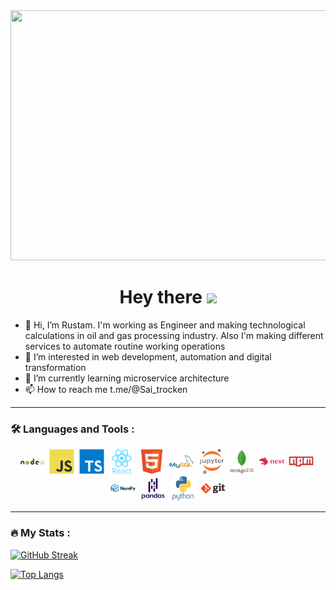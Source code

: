 <div id="header" align="center">
  <div align="center">
    <img src="https://media4.giphy.com/media/k0ijJhqrUP4T2EvmJ1/giphy.gif?cid=ecf05e47xuy4uc7yj73wubxefeutv6tw84rwvys4sftrakq5&rid=giphy.gif&ct=g" width="600" height="400"/>
  </div>
  <h1>
    Hey there
    <img src="https://media.giphy.com/media/hvRJCLFzcasrR4ia7z/giphy.gif" width="30px"/>
  </h1>
</div>

- 👋 Hi, I’m Rustam. I'm working as Engineer and making technological calculations in oil and gas processing industry. Also I'm making different services to automate routine working operations
- 👀 I’m interested in web development, automation and digital transformation
- 🌱 I’m currently learning microservice architecture
- 📫 How to reach me t.me/@Sai_trocken

___
### :hammer_and_wrench: Languages and Tools :
<div align="center">
  <img src="https://github.com/devicons/devicon/blob/master/icons/nodejs/nodejs-original-wordmark.svg" title="NodeJS" alt="NodeJS" width="40" height="40"/>&nbsp;
  <img src="https://github.com/devicons/devicon/blob/master/icons/javascript/javascript-original.svg" title="JavaScript" alt="JavaScript" width="40" height="40"/>&nbsp;
  <img src="https://github.com/devicons/devicon/blob/master/icons/typescript/typescript-original.svg" title="TypeScript" alt="TypeScript" width="40" height="40"/>&nbsp;
  <img src="https://github.com/devicons/devicon/blob/master/icons/react/react-original-wordmark.svg" title="React" alt="React" width="40" height="40"/>&nbsp;
  <img src="https://github.com/devicons/devicon/blob/master/icons/html5/html5-original.svg" title="HTML5" alt="HTML" width="40" height="40"/>&nbsp;
  <img src="https://github.com/devicons/devicon/blob/master/icons/mysql/mysql-original-wordmark.svg" title="MySQL"  alt="MySQL" width="40" height="40"/>&nbsp;
  <img src="https://github.com/devicons/devicon/blob/master/icons/jupyter/jupyter-original-wordmark.svg" title="Jupyter" alt="Jupyter" width="40" height="40"/>&nbsp;
  <img src="https://github.com/devicons/devicon/blob/master/icons/mongodb/mongodb-original-wordmark.svg" title="Mongodb" alt="Mongodb" width="40" height="40"/>&nbsp;
  <img src="https://github.com/devicons/devicon/blob/master/icons/nestjs/nestjs-plain-wordmark.svg" title="Nestjs" alt="Nestjs" width="40" height="40"/>&nbsp;
  <img src="https://github.com/devicons/devicon/blob/master/icons/npm/npm-original-wordmark.svg" title="npm" alt="npm" width="40" height="40"/>&nbsp;
  <img src="https://github.com/devicons/devicon/blob/master/icons/numpy/numpy-original-wordmark.svg" title="Numpy" alt="Numpy" width="40" height="40"/>&nbsp;
  <img src="https://github.com/devicons/devicon/blob/master/icons/pandas/pandas-original-wordmark.svg" title="Pandas" alt="Pandas" width="40" height="40"/>&nbsp;
  <img src="https://github.com/devicons/devicon/blob/master/icons/python/python-original-wordmark.svg" title="Python" alt="Python" width="40" height="40"/>&nbsp;
  <img src="https://github.com/devicons/devicon/blob/master/icons/git/git-original-wordmark.svg" title="Git" alt="Git" width="40" height="40"/>
<!--   <img src="https://github.com/devicons/devicon/blob/master/icons/docker/docker-original.svg" title="Docker" alt="Docker" width="40" height="40"/>
  <img src="https://github.com/devicons/devicon/blob/master/icons/kubernetes/kubernetes-plain.svg" title="Kubernetes" alt="Kubernetes" width="40" height="40"/> -->
</div>

---

### :fire: My Stats :
<!-- ![GitHub stats](https://github-readme-stats.vercel.app/api?username=Rus-tam&show_icons=true&theme=tokyonight) -->

[![GitHub Streak](http://github-readme-streak-stats.herokuapp.com?user=Rus-tam&theme=dark&background=000000)](https://git.io/streak-stats)

[![Top Langs](https://github-readme-stats.vercel.app/api/top-langs/?username=Rus-tam&layout=compact&theme=vision-friendly-dark)](https://github.com/anuraghazra/github-readme-stats)



<!---
Rus-tam/Rus-tam is a ✨ special ✨ repository because its `README.md` (this file) appears on your GitHub profile.
You can click the Preview link to take a look at your changes.
--->
